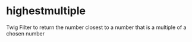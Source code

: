 highestmultiple
===============

Twig Filter to return the number closest to a number that is a multiple of a chosen number
